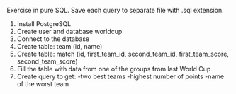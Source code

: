 Exercise in pure SQL. Save each query to separate file with .sql extension.

1. Install PostgreSQL
2. Create user and database worldcup
3. Connect to the database
4. Create table: team (id, name)
5. Create table: match (id, first_team_id, second_team_id, first_team_score, second_team_score)
6. Fill the table with data from one of the groups from last World Cup
7. Create query to get:
-two best teams
-highest number of points
-name of the worst team


